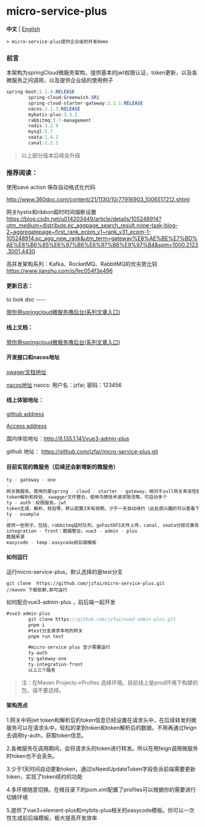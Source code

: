 # micro-service-plus

**中文** | [English](./README.md)

```
> micro-service-plus提供企业级的开发demo
```

### 前言

本架构为springCloud微服务架构，提供基本的jwt权限认证，token更新，以及各微服务之间调用，以及提供企业级的使用例子

```java
spring-boot:2.1.4.RELEASE
        spring-cloud:Greenwich.SR1
        spring-cloud-starter-gateway:2.1.1.RELEASE
        nacos:2.1.3.RELEASE
        mybatis-plus:3.3.2
        rabbitmq:3.7-management
        redis:3.2.9
        mysql:5.7
        seata:1.4.2
        canal:1.2.1  
```

> 以上部分版本后续会升级

### 推荐阅读：

使用save action 保存自动格式化代码

http://www.360doc.com/content/21/1130/10/77916903_1006517212.shtml

网关hystix和ribbon超时时间熔断设置
https://blog.csdn.net/u014203449/article/details/105248914?utm_medium=distribute.pc_aggpage_search_result.none-task-blog-2~aggregatepage~first_rank_ecpm_v1~rank_v31_ecpm-1-105248914.pc_agg_new_rank&utm_term=gateway%E8%AE%BE%E7%BD%AE%E8%B6%85%E6%97%B6%E6%97%B6%E9%97%B4&spm=1000.2123.3001.4430

高并发架构系列：Kafka、RocketMQ、RabbitMQ的优劣势比较
https://www.jianshu.com/p/fec054f3e496

#### 更新日志：

to look doc ----

[带你用springcloud微服务撸后台(系列文章入口)](https://juejin.cn/post/7044843310204059655)

#### 线上文档：

[带你用springcloud微服务撸后台(系列文章入口)](https://juejin.cn/post/7044843310204059655)

#### 开发接口和nacos地址

[swager文档地址](http://8.135.1.141/micro-service-doc/swagger-ui.html)

[nacos地址](http://8.135.1.141:8848/nacos/)    naocs:    用户名：jzfai; 密码：123456

#### 线上体验地址：

[github address](https://github.com/jzfai/micro-service-plus.git)

[Access address](http://8.135.1.141/vue3-admin-plus)

国内体验地址：http://8.135.1.141/vue3-admin-plus

github 地址：  https://github.com/jzfai/micro-service-plus.git

#### 目前实现的微服务（后续还会新增新的微服务）

```javascript
ty - gateway - one
:
网关微服务。使用的是spring - cloud - starter - gateway，相对于zull网关来说性能更好。主要实现了，权限控制和拦截，jwt
token解析和校验, swagger文件整合，使用令牌技术请求限流等。可启动多个
ty - auth：权限服务。jwt
token生成，解析，校验等，默认配置3天有效期，少于一天自动续约（此处感兴趣的可以查看下源码）
ty - example
:
提供一些例子。包括，rabbitmq延时队列，goFastDFS文件上传，canal, seata分部式事务，短信发送，邮件发送等。
integration - front：数据整合。vue3 - admin - plus
数据来源
easycode - temp：easycode前后端模板
```

#### 如何运行

运行micro-service-plus，默认选择的是test分支

```
git clone  https://github.com/jzfai/micro-service-plus.git
//maven 下载依赖,即可运行
```

如何配合vue3-admin-plus ，前后端一起开发

```java
#vue3-admin-plus
        git clone https://github.com/jzfai/vue3-admin-plus.git  
        pnpm i
        #test分支请求本地的网关
        pnpm run test

        #micro-service-plus 至少需要运行
        ty-auth
        ty-gateway-one
        ty-integration-front
        以上三个服务 
```

> 注：在Maven Projects->Profies 选择环境。目前线上是prod环境下构建的包，请不要选择。

#### 架构亮点

1.网关中将jwt token和解析后的token信息已经设置在请求头中，在后续转发的微服务可以在请求头中，轻松的拿到token和token解析后的数据。不用再通过feign去调用ty-auth，获取token信息。

2.各微服务在调用期间，会将请求头的token进行转发。所以在用feign调用微服务时token也不会丢失。

3.少于1天时间自动更新token，通过isNeedUpdateToken字段告诉前端需要更新token，实现了token续约的功能

4.多环境随意切换。在根目录下的pom.xml配置了profiles可以根据你的需要进行切换环境

5.提供了vue3+element-plus和mybits-plus相关的easycode模板。你可以一次性生成前后端模板，极大提高开发效率